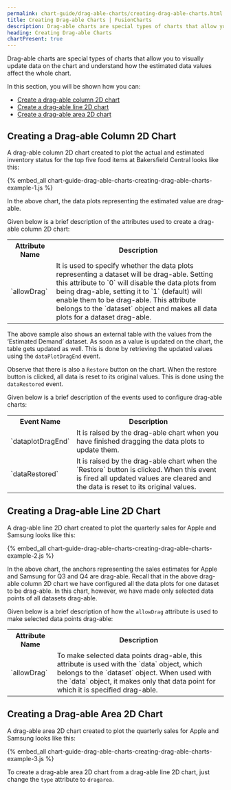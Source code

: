 ```yaml
---
permalink: chart-guide/drag-able-charts/creating-drag-able-charts.html
title: Creating Drag-able Charts | FusionCharts
description: Drag-able charts are special types of charts that allow you to visually update data on the chart and understand how the estimated data values affect the whole chart.
heading: Creating Drag-able Charts
chartPresent: true
---
```


Drag-able charts are special types of charts that allow you to visually update data on the chart and understand how the estimated data values affect the whole chart.

In this section, you will be shown how you can:

* <a href="/chart-guide/drag-able-charts/creating-drag-able-charts.html#creating-a-drag-able-column-2d-chart">Create a drag-able column 2D chart</a>
* <a href="/chart-guide/drag-able-charts/creating-drag-able-charts.html#creating-a-drag-able-line-2d-chart">Create a drag-able line 2D chart</a>
* <a href="/chart-guide/drag-able-charts/creating-drag-able-charts.html#creating-a-drag-able-area-2d-chart">Create a drag-able area 2D chart</a>

## Creating a Drag-able Column 2D Chart

A drag-able column 2D chart created to plot the actual and estimated inventory status for the top five food items at Bakersfield Central looks like this:

{% embed_all chart-guide-drag-able-charts-creating-drag-able-charts-example-1.js %}

In the above chart, the data plots representing the estimated value are drag-able.

Given below is a brief description of the attributes used to create a drag-able column 2D chart:

<table>
  <tr>
    <th>Attribute Name</th>
    <th>Description</th>
  </tr>
  <tr>
    <td>`allowDrag`</td>
    <td>It is used to specify whether the data plots representing a dataset will be drag-able. Setting this attribute to `0` will disable the data plots from being drag-able, setting it to `1` (default) will enable them to be drag-able. This attribute belongs to the `dataset` object and makes all data plots for a dataset drag-able.</td>
  </tr>
</table>


The above sample also shows an external table with the values from the ‘Estimated Demand’ dataset. As soon as a value is updated on the chart, the table gets updated as well. This is done by retrieving the updated values using the `dataPlotDragEnd` event.

Observe that there is also a `Restore` button on the chart. When the restore button is clicked, all data is reset to its original values. This is done using the `dataRestored` event.

Given below is a brief description of the events used to configure drag-able charts:

<table>
  <tr>
    <th>Event Name</th>
    <th>Description</th>
  </tr>
  <tr>
    <td>`dataplotDragEnd`</td>
    <td>It is raised by the drag-able chart when you have finished dragging the data plots to update them.</td>
  </tr>
  <tr>
    <td>`dataRestored`</td>
    <td>It is raised by the drag-able chart when the `Restore` button is clicked. When this event is fired all updated values are cleared and the data is reset to its original values.</td>
  </tr>
</table>



## Creating a Drag-able Line 2D Chart

A drag-able line 2D chart created to plot the quarterly sales for Apple and Samsung looks like this:

{% embed_all chart-guide-drag-able-charts-creating-drag-able-charts-example-2.js %}

In the above chart, the anchors representing the sales estimates for Apple and Samsung for Q3 and Q4 are drag-able. Recall that in the above drag-able column 2D chart we have configured all the data plots for one dataset to be drag-able. In this chart, however, we have made only selected data points of all datasets drag-able.

Given below is a brief description of how the `allowDrag` attribute is used to make selected data points drag-able:

<table>
  <tr>
    <th>Attribute Name</th>
    <th>Description</th>
  </tr>
  <tr>
    <td>`allowDrag`</td>
    <td>To make selected data points drag-able, this attribute is used with the `data` object, which belongs to the `dataset` object. When used with the `data` object, it makes only that data point for which it is specified drag-able.</td>
  </tr>
</table>



## Creating a Drag-able Area 2D Chart

A drag-able area 2D chart created to plot the quarterly sales for Apple and Samsung looks like this:

{% embed_all chart-guide-drag-able-charts-creating-drag-able-charts-example-3.js %}

To create a drag-able area 2D chart from a drag-able line 2D chart, just change the `type` attribute to `dragarea`.